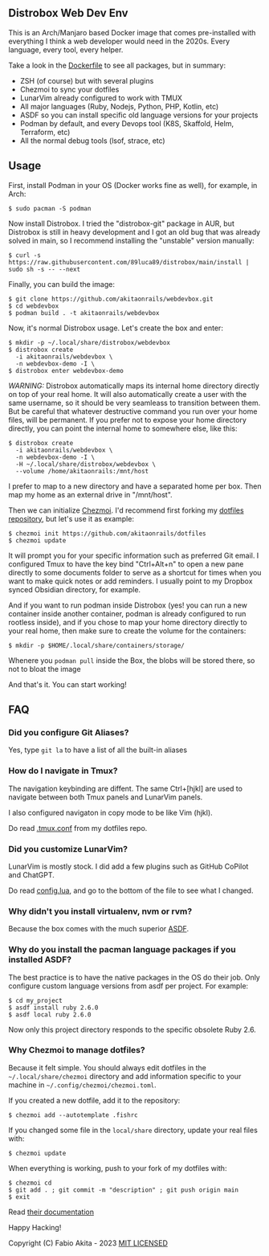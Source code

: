 ## Distrobox Web Dev Env

This is an Arch/Manjaro based Docker image that comes pre-installed with
everything I think a web developer would need in the 2020s. Every language, every tool, every helper.

Take a look in the [Dockerfile](Dockerfile) to see all packages, but in summary:

* ZSH (of course) but with several plugins
* Chezmoi to sync your dotfiles
* LunarVim already configured to work with TMUX
* All major languages (Ruby, Nodejs, Python, PHP, Kotlin, etc)
* ASDF so you can install specific old language versions for your projects
* Podman by default, and every Devops tool (K8S, Skaffold, Helm, Terraform, etc)
* All the normal debug tools (lsof, strace, etc)

## Usage

First, install Podman in your OS (Docker works fine as well), for example, in Arch:

    $ sudo pacman -S podman

Now install Distrobox. I tried the "distrobox-git" package in AUR, but Distrobox is still in heavy development and I got an old bug that was already solved in main, so I recommend installing the "unstable" version manually:

    $ curl -s https://raw.githubusercontent.com/89luca89/distrobox/main/install | sudo sh -s -- --next

Finally, you can build the image:

    $ git clone https://github.com/akitaonrails/webdevbox.git
    $ cd webdevbox
    $ podman build . -t akitaonrails/webdevbox

Now, it's normal Distrobox usage. Let's create the box and enter:

    $ mkdir -p ~/.local/share/distrobox/webdevbox
    $ distrobox create 
      -i akitaonrails/webdevbox \
      -n webdevbox-demo -I \
    $ distrobox enter webdevbox-demo

*WARNING:* Distrobox automatically maps its internal home directory directly on top of your real home. It will also automatically create a user with the same username,
so it should be very seamleass to transition between them. But be careful that whatever destructive command you run over your home files, will be
permanent. If you prefer not to expose your home directory directly, you can point the internal home to somewhere else, like this:

    $ distrobox create 
      -i akitaonrails/webdevbox \
      -n webdevbox-demo -I \
      -H ~/.local/share/distrobox/webdevbox \
      --volume /home/akitaonrails:/mnt/host

I prefer to map to a new directory and have a separated home per box. Then map my home as an external drive in "/mnt/host".

Then we can initialize [Chezmoi](https://www.chezmoi.io/). I'd recommend first forking my [dotfiles repository](https://github.com/akitaonrails/dotfiles), but let's use it as example:

    $ chezmoi init https://github.com/akitaonrails/dotfiles
    $ chezmoi update

It will prompt you for your specific information such as preferred Git email. I configured Tmux to have the key bind "Ctrl+Alt+n" to open a new pane directly to some documents folder to serve as a shortcut for times when you want to make quick notes or add reminders. I usually point to my Dropbox synced Obsidian directory, for example.

And if you want to run podman inside Distrobox (yes! you can run a new container inside another container, podman is already configured to run rootless inside), and if you chose
to map your home directory directly to your real home, then make sure to create the volume for the containers:

    $ mkdir -p $HOME/.local/share/containers/storage/

Whenere you `podman pull` inside the Box, the blobs will be stored there, so not to bloat the image

And that's it. You can start working!

## FAQ

### Did you configure Git Aliases?

Yes, type `git la` to have a list of all the built-in aliases

### How do I navigate in Tmux?

The navigation keybinding are diffent. The same Ctrl+[hjkl] are used to navigate between
both Tmux panels and LunarVim panels.

I also configured navigaton in copy mode to be like Vim (hjkl).

Do read [.tmux.conf](https://github.com/akitaonrails/dotfiles/blob/main/dot_tmux.conf.tmpl) from my dotfiles repo.

### Did you customize LunarVim?

LunarVim is mostly stock. I did add a few plugins such as GitHub CoPilot and ChatGPT.

Do read [config.lua](config.lua), and go to the bottom of the file to see what I changed.

### Why didn't you install virtualenv, nvm or rvm?

Because the box comes with the much superior [ASDF](https://asdf-vm.com/guide/getting-started.html).

### Why do you install the pacman language packages if you installed ASDF?

The best practice is to have the native packages in the OS do their job. Only configure
custom language versions from asdf per project. For example:

    $ cd my_project
    $ asdf install ruby 2.6.0
    $ asdf local ruby 2.6.0

Now only this project directory responds to the specific obsolete Ruby 2.6.

### Why Chezmoi to manage dotfiles?

Because it felt simple. You should always edit dotfiles in the `~/.local/share/chezmoi` directory and add information specific to your machine in `~/.config/chezmoi/chezmoi.toml`.

If you created a new dotfile, add it to the repository:

    $ chezmoi add --autotemplate .fishrc

If you changed some file in the `local/share` directory, update your real files with:

    $ chezmoi update

When everything is working, push to your fork of my dotfiles with:

    $ chezmoi cd
    $ git add . ; git commit -m "description" ; git push origin main
    $ exit

Read [their documentation](https://www.chezmoi.io/)

Happy Hacking!

Copyright (C) Fabio Akita - 2023
[MIT LICENSED](LICENSE)

